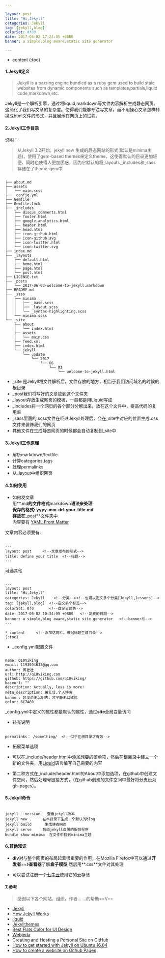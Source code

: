 ```yaml
---  

layout: post
title: "Hi,Jekyll"
categories: Jekyll
tag: [jekyll,blog]  
colorSet: #f00
date: 2017-06-02 17:24:05 +0800
banner: a simple,blog aware,static site generator 

---    
```


* content
{:toc}


#### 1.Jekyll定义    

> Jekyll is a parsing engine bundled as a ruby gem used to build staic websites from dynamic components such as templates,partials,liquid code,markdown,etc.    

Jekyll是一个解析引擎，通过将liquid,markdown等文件内容解析生成静态网页。这简化了我们写文章的复杂度。使得我们能够专注写文章，而不用操心文章怎样转换成html文件的形式，并且展示在网页上的过程。 



#### 2.Jekyll工作目录   

说明： 

> 从Jekyll 3.2开始，jekyll new 生成的静态网站的形式(默认是minima主题)，使用了gem-based themes来定义theme，这使得默认的目录更加轻便，同时也使得人更加困惑，因为它默认的将\_layouts,\_includes和\_sass存储在了theme-gem中   

 
``` 

├── about.md
├── assets
│   └── main.scss
├── _config.yml
├── Gemfile
├── Gemfile.lock
├── _includes
│   ├── disqus_comments.html
│   ├── footer.html
│   ├── google-analytics.html
│   ├── header.html
│   ├── head.html
│   ├── icon-github.html
│   ├── icon-github.svg
│   ├── icon-twitter.html
│   └── icon-twitter.svg
├── index.md
├── _layouts
│   ├── default.html
│   ├── home.html
│   ├── page.html
│   └── post.html
├── LICENSE.txt
├── _posts
│   └── 2017-06-03-welcome-to-jekyll.markdown
├── README.md
├── _sass
│   ├── minima
│   │   ├── _base.scss
│   │   ├── _layout.scss
│   │   └── _syntax-highlighting.scss
│   └── minima.scss
└── _site
    ├── about
    │   └── index.html
    ├── assets
    │   └── main.css
    ├── feed.xml
    ├── index.html
    └── jekyll
        └── update
            └── 2017
                └── 06
                    └── 03
                        └── welcome-to-jekyll.html  

```    

-  _site 是Jekyll将文件解析后，文件存放的地方，相当于我们访问域名的时候的根目录  
-  _post我们将写好的文章放到这个文件夹  
-  _layout存放生成网页的模板，一般都是用Liquid写成  
- _includes将一个网页的各个部分分解出来，放在这个文件中，提高代码的复用率  
- _sass里面的.scss文件在经过Jekyll处理后，会在_site中对应的位置生成.css文件来装饰我们的网页  
-  其他文件在生成静态网页的时候都会自动复制到_site中    

#### 3.Jekyll工作原理    

+ 解析markdown/textfile
+ 计算categories,tags  
+ 处理permalinks   
+ 从_layout中组织网页



#### 4.如何使用     

+ 如何发文章     
用**.md**的文件格式**markdown**语法来处理   
保存的格式: **yyyy-mm-dd-your-title.md**   
存放在**_post**文件夹中   
内容要有 [YAML Front Matter]( http://jekyllrb.com/docs/frontmatter/)


文章内容必须要有:    

```  

---
layout: post     <!--文章发布的形式-->
title: define your title  <!--标题-->
---  

```    

可选其他    

```  

---
layout: post
title: "Hi,Jekyll"
categories: Jekyll    <!--分类--><!--也可以定义多个分类[Jekyll,lessons]-->
tag: [jekyll,blog]  <!--定义多个标签-->
colorSet: 0f0       <!--自定义颜色-->
date: 2017-06-02 10:34:05 +0800   <!--发表的日期-->
banner: a simple,blog aware,static site generator   <!--banner栏-->
---  

* content     <!--添加这两栏，根据标题生成目录-->
{:toc}  

```      

+ _config.yml配置文件    

```  

name: Q10Viking
email: 1193094618@qq.com
author: 黄壮壮
url: http://q10viking.com
github: https://github.com/q10viking/
baseurl: ""
description: Actually, less is more!
meta_description: 黄壮壮,个人博客
banner: 非淡泊无以明志，非宁静无以致远  
color: 6C7A89  

```    

_config.yml中定义的属性都是默认的属性，通过**site**全局变量访问    

+ 补充说明    

```  

permalinks： /something/  <!--似乎在根目录才有效-->   

```    


+ 拓展菜单选项  
 + 可以在_include/header.html中添加想要的菜单项，然后在根目录中建立一个新的文件夹，用[Liquid](https://help.shopify.com/themes/liquid)语言编写自己需要的内容  

 + 第二种方式在_include/header.html的About中添加选项，在github中创建文件空间，然后处理号链接方式，（在github创建的文件空间中最好将分支设为gh-pages）。  




#### 5.Jekyll命令   
 
```  

jekyll --version   查看jekyll版本  
jekyll new .     在本目录下生成一个默认的blog  
jekyll build      生成静态网页   
jekyll serve     启动jekyll自带的服务程序  
bundle show minima  在文件中找到minima主题    

```  

#### 6.其他知识    

+ **div**对与整个网页的布局起着很重要的作用，在Mozilla Firefox中可以通过**开发者**==》**查看器**了解**盒子模型**,然后用**.css**文件对其处理    

+ 可以尝试注册一个[七牛云](https://www.qiniu.com/)使用它的云存储  


#### 7.参考    

> 感谢以下各个网站，组织，作者... ...的帮助==V==   


+ [Jekyll](https://jekyllrb.com/)    
+ [How Jekyll Works](http://jekyllbootstrap.com/lessons/jekyll-introduction.html)
+ [liquid](https://help.shopify.com/themes/liquid)    
+ [Jekyllthemes](http://jekyllthemes.org/)  
+ [Best Flats Color for UI Design](http://www.flatuicolorpicker.com/)
+ [Webjeda](https://blog.webjeda.com/)  
+ [Creating and Hosting a Personal Site on GitHub](http://jmcglone.com/guides/github-pages/)  
+ [How to get started with Jekyll on Ubuntu 16.04](https://askubuntu.com/questions/821657/how-to-get-started-with-jekyll-on-ubuntu-16-04)  
+ [How to create a website on Github Pages](https://www.youtube.com/watch?v=bwThn0rxv7M&list=PLm_Qt4aKpfKijgP0rDH7FSJOlS9IBGbT1&index=1)